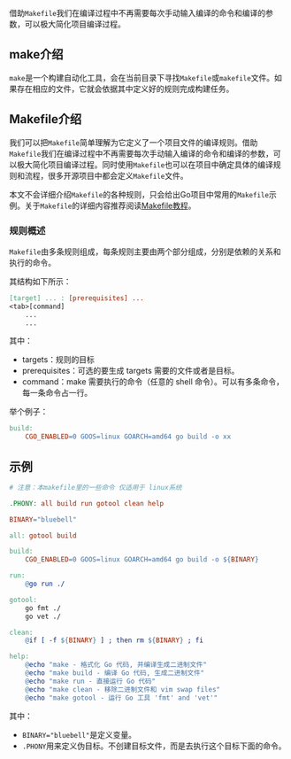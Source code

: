 借助`Makefile`我们在编译过程中不再需要每次手动输入编译的命令和编译的参数，可以极大简化项目编译过程。

## make介绍

`make`是一个构建自动化工具，会在当前目录下寻找`Makefile`或`makefile`文件。如果存在相应的文件，它就会依据其中定义好的规则完成构建任务。

## Makefile介绍

我们可以把`Makefile`简单理解为它定义了一个项目文件的编译规则。借助`Makefile`我们在编译过程中不再需要每次手动输入编译的命令和编译的参数，可以极大简化项目编译过程。同时使用`Makefile`也可以在项目中确定具体的编译规则和流程，很多开源项目中都会定义`Makefile`文件。

本文不会详细介绍`Makefile`的各种规则，只会给出Go项目中常用的`Makefile`示例。关于`Makefile`的详细内容推荐阅读[Makefile教程](http://c.biancheng.net/view/7097.html)。

### 规则概述

`Makefile`由多条规则组成，每条规则主要由两个部分组成，分别是依赖的关系和执行的命令。

其结构如下所示：

```makefile
[target] ... : [prerequisites] ...
<tab>[command]
    ...
    ...
```

其中：

- targets：规则的目标
- prerequisites：可选的要生成 targets 需要的文件或者是目标。
- command：make 需要执行的命令（任意的 shell 命令）。可以有多条命令，每一条命令占一行。

举个例子：

```makefile
build:
	CGO_ENABLED=0 GOOS=linux GOARCH=amd64 go build -o xx
```

## 示例

```makefile
# 注意：本makefile里的一些命令 仅适用于 linux系统

.PHONY: all build run gotool clean help

BINARY="bluebell"

all: gotool build

build:
	CGO_ENABLED=0 GOOS=linux GOARCH=amd64 go build -o ${BINARY}

run:
	@go run ./

gotool:
	go fmt ./
	go vet ./

clean:
	@if [ -f ${BINARY} ] ; then rm ${BINARY} ; fi

help:
	@echo "make - 格式化 Go 代码, 并编译生成二进制文件"
	@echo "make build - 编译 Go 代码, 生成二进制文件"
	@echo "make run - 直接运行 Go 代码"
	@echo "make clean - 移除二进制文件和 vim swap files"
	@echo "make gotool - 运行 Go 工具 'fmt' and 'vet'"
```

其中：

- `BINARY="bluebell"`是定义变量。
- `.PHONY`用来定义伪目标。不创建目标文件，而是去执行这个目标下面的命令。